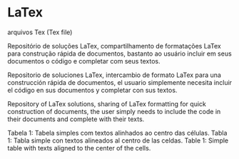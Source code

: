 # LaTex
arquivos Tex (Tex file)

Repositório de soluções LaTex, compartilhamento de formatações  LaTex para construção rápida de documentos, bastanto ao usuário incluir em seus documentos o código e completar com seus textos.

Repositorio de soluciones LaTex, intercambio de formato LaTex para una construcción rápida de documentos, el usuario simplemente necesita incluir el código en sus documentos y completar con sus textos.

Repository of LaTex solutions, sharing of LaTex formatting for quick construction of documents, the user simply needs to include the code in their documents and complete with their texts.

Tabela 1: Tabela simples com textos alinhados ao centro das células.
Tabla 1: Tabla simple con textos alineados al centro de las celdas.
Table 1: Simple table with texts aligned to the center of the cells.
